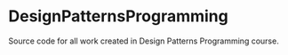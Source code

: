 # DesignPatternsProgramming
Source code for all work created in Design Patterns Programming course.
